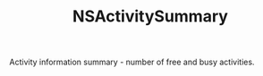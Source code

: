 ﻿---
uid: crmscript_ref_NSActivitySummary
title: NSActivitySummary
intellisense: Void.NSActivitySummary
keywords: NSActivitySummary
so.topic: reference
---

Activity information summary - number of free and busy activities.
